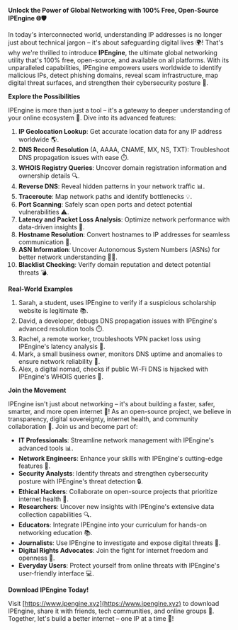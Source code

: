 **Unlock the Power of Global Networking with 100% Free, Open-Source IPEngine 🌐🛡️**

In today's interconnected world, understanding IP addresses is no longer just about technical jargon – it's about safeguarding digital lives 🌍! That's why we're thrilled to introduce **IPEngine**, the ultimate global networking utility that's 100% free, open-source, and available on all platforms. With its unparalleled capabilities, IPEngine empowers users worldwide to identify malicious IPs, detect phishing domains, reveal scam infrastructure, map digital threat surfaces, and strengthen their cybersecurity posture 🔐.

**Explore the Possibilities**

IPEngine is more than just a tool – it's a gateway to deeper understanding of your online ecosystem 🚀. Dive into its advanced features:

1.  **IP Geolocation Lookup**: Get accurate location data for any IP address worldwide 🌎.
2.  **DNS Record Resolution** (A, AAAA, CNAME, MX, NS, TXT): Troubleshoot DNS propagation issues with ease ⏱️.
3.  **WHOIS Registry Queries**: Uncover domain registration information and ownership details 🔍.
4.  **Reverse DNS**: Reveal hidden patterns in your network traffic 📊.
5.  **Traceroute**: Map network paths and identify bottlenecks 💡.
6.  **Port Scanning**: Safely scan open ports and detect potential vulnerabilities ⚠️.
7.  **Latency and Packet Loss Analysis**: Optimize network performance with data-driven insights 🔌.
8.  **Hostname Resolution**: Convert hostnames to IP addresses for seamless communication 📲.
9.  **ASN Information**: Uncover Autonomous System Numbers (ASNs) for better network understanding 👩‍🎤.
10. **Blacklist Checking**: Verify domain reputation and detect potential threats 💣.

**Real-World Examples**

1.  Sarah, a student, uses IPEngine to verify if a suspicious scholarship website is legitimate 📚.
2.  David, a developer, debugs DNS propagation issues with IPEngine's advanced resolution tools ⏱️.
3.  Rachel, a remote worker, troubleshoots VPN packet loss using IPEngine's latency analysis 🔌.
4.  Mark, a small business owner, monitors DNS uptime and anomalies to ensure network reliability 💼.
5.  Alex, a digital nomad, checks if public Wi-Fi DNS is hijacked with IPEngine's WHOIS queries 📡.

**Join the Movement**

IPEngine isn't just about networking – it's about building a faster, safer, smarter, and more open internet 🔑! As an open-source project, we believe in transparency, digital sovereignty, internet health, and community collaboration 💖. Join us and become part of:

*   **IT Professionals**: Streamline network management with IPEngine's advanced tools 📊.
*   **Network Engineers**: Enhance your skills with IPEngine's cutting-edge features 🔧.
*   **Security Analysts**: Identify threats and strengthen cybersecurity posture with IPEngine's threat detection 🔒.
*   **Ethical Hackers**: Collaborate on open-source projects that prioritize internet health 🤝.
*   **Researchers**: Uncover new insights with IPEngine's extensive data collection capabilities 🔍.
*   **Educators**: Integrate IPEngine into your curriculum for hands-on networking education 📚.
*   **Journalists**: Use IPEngine to investigate and expose digital threats 👊.
*   **Digital Rights Advocates**: Join the fight for internet freedom and openness 🌟.
*   **Everyday Users**: Protect yourself from online threats with IPEngine's user-friendly interface 💻.

**Download IPEngine Today!**

Visit [https://www.ipengine.xyz](https://www.ipengine.xyz) to download IPEngine, share it with friends, tech communities, and online groups 📢. Together, let's build a better internet – one IP at a time 🔗!